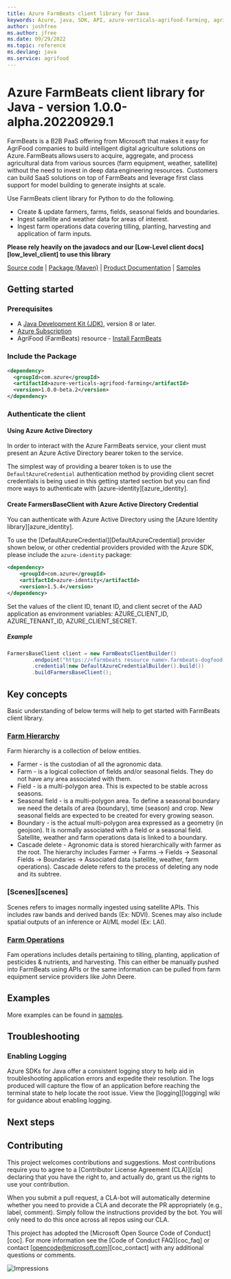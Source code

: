 ```yaml
---
title: Azure FarmBeats client library for Java
keywords: Azure, java, SDK, API, azure-verticals-agrifood-farming, agrifood
author: joshfree
ms.author: jfree
ms.date: 09/29/2022
ms.topic: reference
ms.devlang: java
ms.service: agrifood
---
```

# Azure FarmBeats client library for Java - version 1.0.0-alpha.20220929.1 


FarmBeats is a B2B PaaS offering from Microsoft that makes it easy for AgriFood companies to build intelligent digital agriculture solutions on Azure. FarmBeats allows users to acquire, aggregate, and process agricultural data from various sources (farm equipment, weather, satellite) without the need to invest in deep data engineering resources.  Customers can build SaaS solutions on top of FarmBeats and leverage first class support for model building to generate insights at scale.

Use FarmBeats client library for Python to do the following. 

- Create & update farmers, farms, fields, seasonal fields and boundaries.
- Ingest satellite and weather data for areas of interest.
- Ingest farm operations data covering tilling, planting, harvesting and application of farm inputs.

**Please rely heavily on the javadocs and our [Low-Level client docs][low_level_client] to use this library**

[Source code][source_code] | [Package (Maven)][package] | [Product Documentation][product_documentation] | [Samples][samples_readme]

## Getting started

### Prerequisites

- A [Java Development Kit (JDK)][jdk_link], version 8 or later.
- [Azure Subscription][azure_subscription]
- AgriFood (FarmBeats) resource - [Install FarmBeats][install_farmbeats]

### Include the Package

[//]: # ({x-version-update-start;com.azure:azure-verticals-agrifood-farming;current})
```xml
<dependency>
  <groupId>com.azure</groupId>
  <artifactId>azure-verticals-agrifood-farming</artifactId>
  <version>1.0.0-beta.2</version>
</dependency>
```
[//]: # ({x-version-update-end})

### Authenticate the client

#### Using Azure Active Directory

In order to interact with the Azure FarmBeats service, your client must present an Azure Active Directory bearer token to the service.

The simplest way of providing a bearer token is to use the `DefaultAzureCredential` authentication method by providing client secret credentials is being used in this getting started section but you can find more ways to authenticate with [azure-identity][azure_identity].

#### Create FarmersBaseClient with Azure Active Directory Credential

You can authenticate with Azure Active Directory using the [Azure Identity library][azure_identity].

To use the [DefaultAzureCredential][DefaultAzureCredential] provider shown below, or other credential providers provided with the Azure SDK, please include the `azure-identity` package:

[//]: # ({x-version-update-start;com.azure:azure-identity;dependency})
```xml
<dependency>
    <groupId>com.azure</groupId>
    <artifactId>azure-identity</artifactId>
    <version>1.5.4</version>
</dependency>
```

Set the values of the client ID, tenant ID, and client secret of the AAD application as environment variables: AZURE_CLIENT_ID, AZURE_TENANT_ID, AZURE_CLIENT_SECRET.

##### Example
```java readme-sample-createFarmersBaseClient
FarmersBaseClient client = new FarmBeatsClientBuilder()
        .endpoint("https://<farmbeats resource name>.farmbeats-dogfood.azure.net")
        .credential(new DefaultAzureCredentialBuilder().build())
        .buildFarmersBaseClient();
```

## Key concepts

Basic understanding of below terms will help to get started with FarmBeats client library.

### [Farm Hierarchy][farm_hierarchy]
Farm hierarchy is a collection of below entities.
- Farmer - is the custodian of all the agronomic data.
- Farm - is a logical collection of fields and/or seasonal fields. They do not have any area associated with them.
- Field - is a multi-polygon area. This is expected to be stable across seasons.
- Seasonal field - is a multi-polygon area. To define a seasonal boundary we need the details of area (boundary), time (season) and crop. New seasonal fields are expected to be created for every growing season.
- Boundary - is the actual multi-polygon area expressed as a geometry (in geojson). It is normally associated with a field or a seasonal field. Satellite, weather and farm operations data is linked to a boundary.
- Cascade delete - Agronomic data is stored hierarchically with farmer as the root. The hierarchy includes Farmer -> Farms -> Fields -> Seasonal Fields -> Boundaries -> Associated data (satellite, weather, farm operations). Cascade delete refers to the process of deleting any node and its subtree. 

### [Scenes][scenes]
Scenes refers to images normally ingested using satellite APIs. This includes raw bands and derived bands (Ex: NDVI). Scenes may also include spatial outputs of an inference or AI/ML model (Ex: LAI).

### [Farm Operations][farm_operations_docs]
Fam operations includes details pertaining to tilling, planting, application of pesticides & nutrients, and harvesting. This can either be manually pushed into FarmBeats using APIs or the same information can be pulled from farm equipment service providers like John Deere. 

## Examples
More examples can be found in [samples][samples_code].

## Troubleshooting

### Enabling Logging

Azure SDKs for Java offer a consistent logging story to help aid in troubleshooting application errors and expedite
their resolution. The logs produced will capture the flow of an application before reaching the terminal state to help
locate the root issue. View the [logging][logging] wiki for guidance about enabling logging.

## Next steps

## Contributing

This project welcomes contributions and suggestions. Most contributions require you to agree to a [Contributor License Agreement (CLA)][cla] declaring that you have the right to, and actually do, grant us the rights to use your contribution.

When you submit a pull request, a CLA-bot will automatically determine whether you need to provide a CLA and decorate the PR appropriately (e.g., label, comment). Simply follow the instructions provided by the bot. You will only need to do this once across all repos using our CLA.

This project has adopted the [Microsoft Open Source Code of Conduct][coc]. For more information see the [Code of Conduct FAQ][coc_faq] or contact [opencode@microsoft.com][coc_contact] with any additional questions or comments.

<!-- LINKS -->
[samples]: src/samples/java/com/azure/verticals/agrifood/farming
[source_code]: https://github.com/Azure/azure-sdk-for-java/blob/main/sdk/agrifood/azure-verticals-agrifood-farming/src
[samples_code]: https://github.com/Azure/azure-sdk-for-java/blob/main/sdk/agrifood/azure-verticals-agrifood-farming/src/samples/
[azure_subscription]: https://azure.microsoft.com/free/
[product_documentation]: https://aka.ms/FarmBeatsProductDocumentationPaaS
[azure_portal]: https://portal.azure.com
[jdk_link]: /java/azure/jdk/?view=azure-java-stable
[package]: https://mvnrepository.com/artifact/com.azure/azure-verticals-agrifood-farming
[samples_readme]: https://github.com/Azure/azure-sdk-for-java/tree/main/sdk/agrifood/azure-verticals-agrifood-farming/src/samples/README.md
[farm_hierarchy]: https://aka.ms/FarmBeatsFarmHierarchyDocs
[farm_operations_docs]: https://aka.ms/FarmBeatsFarmOperationsDocumentation
[install_farmbeats]: https://aka.ms/FarmBeatsInstallDocumentationPaaS

![Impressions](https://azure-sdk-impressions.azurewebsites.net/api/impressions/azure-sdk-for-java%2Fsdk%2Fagrifood%2Fazure-verticals-agrifood-farming%2FREADME.png)

